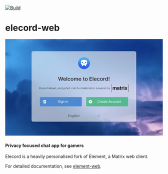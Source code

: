 [![Build](https://github.com/elecordapp/elecord-web/actions/workflows/build.yml/badge.svg)](https://github.com/elecordapp/elecord-web/actions/workflows/build.yml)

# elecord-web

<img src="https://github.com/elecordapp/elecord-web/raw/master/banner.webp">

#### Privacy focused chat app for gamers

Elecord is a heavily personalised fork of Element, a Matrix web client.

For detailed documentation, see [element-web](https://github.com/element-hq/element-web).
